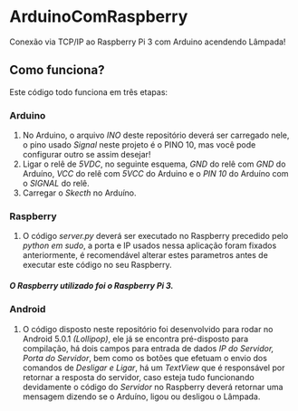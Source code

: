# ArduinoComRaspberry
Conexão via TCP/IP ao Raspberry Pi 3 com Arduino acendendo Lâmpada!

## Como funciona?

Este código todo funciona em três etapas:
### Arduino
 1. No Arduino, o arquivo *INO* deste repositório deverá ser carregado nele, o pino usado *Signal* neste projeto é o PINO 10, mas você pode configurar outro se assim desejar!
 2. Ligar o relê de *5VDC*, no seguinte esquema, *GND* do relê com *GND* do Arduíno, *VCC* do relê com *5VCC* do Arduino e o *PIN 10* do Arduíno com o *SIGNAL* do relê.
 3. Carregar o *Skecth* no Arduíno.
### Raspberry
 1. O código *server.py* deverá ser executado no Raspberry precedido pelo *python em sudo*, a porta e IP usados nessa aplicação foram fixados anteriormente, é recomendável alterar estes parametros antes de executar este código no seu Raspberry. 
##### O Raspberry utilizado foi o Raspberry Pi 3. 
### Android
 1. O código disposto neste repositório foi desenvolvido para rodar no Android 5.0.1 *(Lollipop)*, ele já se encontra pré-disposto para compilação, há dois campos para entrada de dados *IP do Servidor, Porta do Servidor*, bem como os botões que efetuam o envio dos comandos de *Desligar e Ligar*, há um *TextView* que é responsável por retornar a resposta do servidor, caso esteja tudo funcionando devidamente o código do *Servidor* no Raspberry deverá retornar uma mensagem dizendo se o Arduíno, ligou ou desligou o Lâmpada.
